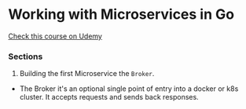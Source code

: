 # Working with Microservices in Go

[Check this course on Udemy](https://sence.udemy.com/course/working-with-microservices-in-go)

### Sections

1. Building the first Microservice the `Broker`.
* The Broker it's an optional single point of entry into a docker or k8s cluster. It accepts requests and sends back responses.

